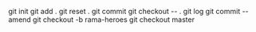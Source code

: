 git init
git add .
git reset .
git commit 
git checkout -- .
git log
git commit --amend
git checkout -b rama-heroes
git checkout master
